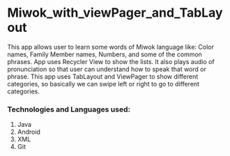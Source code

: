 # Miwok_with_viewPager_and_TabLayout #

This app allows user to learn some words of Miwok language like: Color names, Family Member names, Numbers, and some of the common phrases.
App uses Recycler View to show the lists. It also plays audio of pronunciation so that user can understand how to speak that word or phrase.
This app uses TabLayout and ViewPager to show different categories, so basically we can swipe left or right to go to different categories.

### Technologies and Languages used: ###
1. Java
2. Android
3. XML
4. Git
